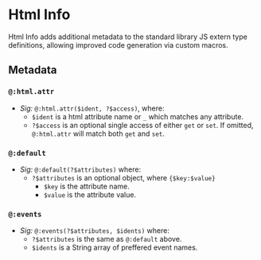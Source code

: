# Html Info

Html Info adds additional metadata to the standard library JS extern type definitions, 
allowing improved code generation via custom macros.

## Metadata

### `@:html.attr`

- _Sig:_ `@:html.attr($ident, ?$access)`, where:
    + `$ident` is a html attribute name or `_` which matches any attribute.
    + `?$access` is an optional single access of either `get` or `set`. If omitted, `@:html.attr` will match both `get` and `set`.

### `@:default`

- _Sig:_ `@:default(?$attributes)` where:
    + `?$attributes` is an optional object, where `{$key:$value}`
        - `$key` is the attribute name.
        - `$value` is the attribute value.

### `@:events`

- _Sig:_ `@:events(?$attributes, $idents)` where:
    + `?$attributes` is the same as `@:default` above.
    + `$idents` is a String array of preffered event names.